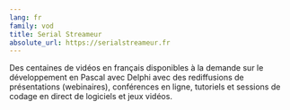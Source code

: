 ```yaml
---
lang: fr
family: vod
title: Serial Streameur
absolute_url: https://serialstreameur.fr
---
```

Des centaines de vidéos en français disponibles à la demande sur le développement en Pascal avec Delphi avec des rediffusions de présentations (webinaires), conférences en ligne, tutoriels et sessions de codage en direct de logiciels et jeux vidéos.